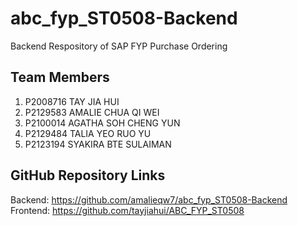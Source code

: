 # abc_fyp_ST0508-Backend
Backend Respository of SAP FYP Purchase Ordering

## Team Members
1. P2008716 TAY JIA HUI
2. P2129583 AMALIE CHUA QI WEI
3. P2100014 AGATHA SOH CHENG YUN
4. P2129484 TALIA YEO RUO YU
5. P2123194 SYAKIRA BTE SULAIMAN

## GitHub Repository Links
Backend: https://github.com/amalieqw7/abc_fyp_ST0508-Backend
Frontend: https://github.com/tayjiahui/ABC_FYP_ST0508